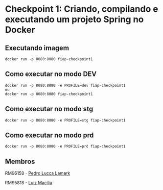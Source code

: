 # Checkpoint 1: Criando, compilando e executando um projeto Spring no Docker

## Executando imagem
```
docker run -p 8080:8080 fiap-checkpoint1
```

## Como executar no modo DEV
```
docker run -p 8080:8080 -e PROFILE=dev fiap-checkpoint1
ou
docker run -p 8080:8080 fiap-checkpoint1
```

## Como executar no modo stg
```
docker run -p 8080:8080 -e PROFILE=stg fiap-checkpoint1
```

## Como executar no modo prd
```
docker run -p 8080:8080 -e PROFILE=prd fiap-checkpoint1
```

## Membros
RM96158 - [Pedro Lucca Lamark](https://github.com/PedroLamark)

RM95818 - [Luiz Macilia](https://github.com/LuizMacilia)